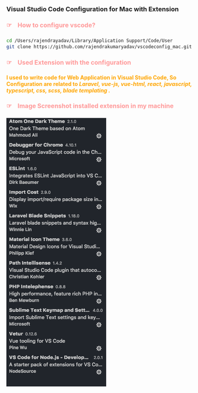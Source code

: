 ### Visual Studio Code Configuration for Mac with Extension

#### &#9758;&nbsp;&nbsp;&nbsp; How to configure vscode?
```bash
cd /Users/rajendrayadav/Library/Application Support/Code/User
git clone https://github.com/rajendrakumaryadav/vscodeconfig_mac.git
```
<p>
<style>
h4 {
    font-size: 16px;
    font-weight: bold;
    color: #ff9999;
}
</style>
<h4> &#9758;&nbsp;&nbsp;&nbsp; Used Extension with the configuration</h4>
<div style="color: orange;font-size:18; font-weight: bold;">
    <span> I used to write code for Web Application in Visual Studio Code, So Configuration are related to <em>Laravel, vue-js, vue-html, react, javascript, typescript, css, scss, blade templating .</em> </span>
</div>
</p>
<h4> &#9758;&nbsp;&nbsp;&nbsp; Image Screenshot installed extension in my machine</h4>

<p>
    <img src="extension.png" alt="Extension image is missing">
</p>